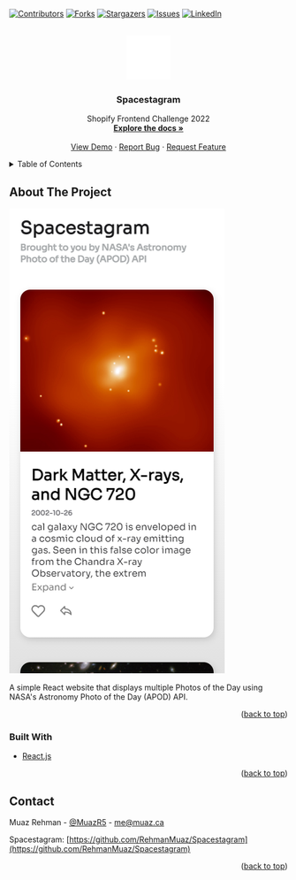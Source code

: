 <div id="top"></div>

[![Contributors][contributors-shield]][contributors-url]
[![Forks][forks-shield]][forks-url]
[![Stargazers][stars-shield]][stars-url]
[![Issues][issues-shield]][issues-url]
[![LinkedIn][linkedin-shield]][linkedin-url]


<!-- PROJECT LOGO -->
<br />
<div align="center">
  <a href="https://github.com/RehmanMuaz/Spacestagram">
    <img src="public/rocket.png" alt="Logo" width="80" height="80">
  </a>

<h3 align="center">Spacestagram</h3>

  <p align="center">
    Shopify Frontend Challenge 2022
    <br />
    <a href="https://github.com/RehmanMuaz/Spacestagram"><strong>Explore the docs »</strong></a>
    <br />
    <br />
    <a href="https://rehmanmuaz.github.io/Spacestagram/">View Demo</a>
    ·
    <a href="https://github.com/RehmanMuaz/Spacestagram/issues">Report Bug</a>
    ·
    <a href="https://github.com/RehmanMuaz/Spacestagram/issues">Request Feature</a>
  </p>
</div>



<!-- TABLE OF CONTENTS -->
<details>
  <summary>Table of Contents</summary>
  <ol>
    <li>
      <a href="#about-the-project">About The Project</a>
      <ul>
        <li><a href="#built-with">Built With</a></li>
      </ul>
    </li>
    <li><a href="#contact">Contact</a></li>
  </ol>
</details>



<!-- ABOUT THE PROJECT -->
## About The Project

[![Spacestagram Screen Shot][product-screenshot]](https://rehmanmuaz.github.io/Spacestagram/)

A simple React website that displays multiple Photos of the Day using NASA's Astronomy Photo of the Day (APOD) API.

<p align="right">(<a href="#top">back to top</a>)</p>

### Built With

* [React.js](https://reactjs.org/)

<p align="right">(<a href="#top">back to top</a>)</p>

<!-- CONTACT -->
## Contact

Muaz Rehman - [@MuazR5](https://twitter.com/MuazR5) - me@muaz.ca

Spacestagram: [https://github.com/RehmanMuaz/Spacestagram](https://github.com/RehmanMuaz/Spacestagram)

<p align="right">(<a href="#top">back to top</a>)</p>

<!-- MARKDOWN LINKS & IMAGES -->
<!-- https://www.markdownguide.org/basic-syntax/#reference-style-links -->
[contributors-shield]: https://img.shields.io/github/contributors/RehmanMuaz/Spacestagram.svg?style=for-the-badge
[contributors-url]: https://github.com/RehmanMuaz/Spacestagram/graphs/contributors
[forks-shield]: https://img.shields.io/github/forks/RehmanMuaz/Spacestagram.svg?style=for-the-badge
[forks-url]: https://github.com/RehmanMuaz/Spacestagram/network/members
[stars-shield]: https://img.shields.io/github/stars/RehmanMuaz/Spacestagram.svg?style=for-the-badge
[stars-url]: https://github.com/RehmanMuaz/Spacestagram/stargazers
[issues-shield]: https://img.shields.io/github/issues/RehmanMuaz/Spacestagram.svg?style=for-the-badge
[issues-url]: https://github.com/RehmanMuaz/Spacestagram/issues
[license-shield]: https://img.shields.io/github/license/RehmanMuaz/Spacestagram.svg?style=for-the-badge
[license-url]: https://github.com/RehmanMuaz/Spacestagram/blob/master/LICENSE.txt
[linkedin-shield]: https://img.shields.io/badge/-LinkedIn-black.svg?style=for-the-badge&logo=linkedin&colorB=555
[linkedin-url]: https://linkedin.com/in/muazrehman
[product-screenshot]: public/screenshot.png